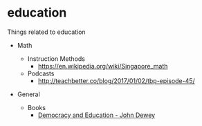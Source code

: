 # education
Things related to education

* Math
  * Instruction Methods
    * https://en.wikipedia.org/wiki/Singapore_math
  * Podcasts
    * http://teachbetter.co/blog/2017/01/02/tbp-episode-45/

* General
  * Books
     * [Democracy and Education - John Dewey](https://www.gutenberg.org/files/852/852-h/852-h.htm)
